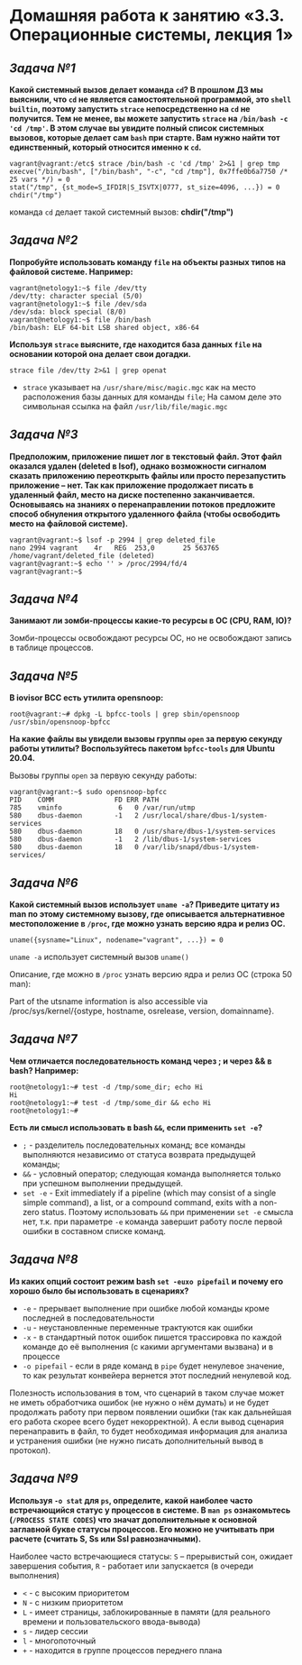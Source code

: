 # **Домашняя работа к занятию «3.3. Операционные системы, лекция 1»**
## _Задача №1_
**Какой системный вызов делает команда `cd`? В прошлом ДЗ мы выяснили, что `cd` не является самостоятельной программой, это `shell builtin`, поэтому запустить `strace` непосредственно на `cd` не получится. Тем не менее, вы можете запустить `strace` на `/bin/bash -c 'cd /tmp'`. В этом случае вы увидите полный список системных вызовов, которые делает сам `bash` при старте. Вам нужно найти тот единственный, который относится именно к `cd`.**

```
vagrant@vagrant:/etc$ strace /bin/bash -c 'cd /tmp' 2>&1 | grep tmp
execve("/bin/bash", ["/bin/bash", "-c", "cd /tmp"], 0x7ffe0b6a7750 /* 25 vars */) = 0
stat("/tmp", {st_mode=S_IFDIR|S_ISVTX|0777, st_size=4096, ...}) = 0
chdir("/tmp")
```
команда `cd` делает такой системный вызов: **chdir("/tmp")**

## _Задача №2_
**Попробуйте использовать команду `file` на объекты разных типов на файловой системе. Например:**

```
vagrant@netology1:~$ file /dev/tty
/dev/tty: character special (5/0)
vagrant@netology1:~$ file /dev/sda
/dev/sda: block special (8/0)
vagrant@netology1:~$ file /bin/bash
/bin/bash: ELF 64-bit LSB shared object, x86-64
```
**Используя `strace` выясните, где находится база данных `file` на основании которой она делает свои догадки.**

 `strace file /dev/tty 2>&1 | grep openat`

- `strace` указывает на `/usr/share/misc/magic.mgc` как на место расположения базы данных для команды `file`; На самом деле это символьная ссылка на файл `/usr/lib/file/magic.mgc`

## _Задача №3_
**Предположим, приложение пишет лог в текстовый файл. Этот файл оказался удален (deleted в lsof), однако возможности сигналом сказать приложению переоткрыть файлы или просто перезапустить приложение – нет. Так как приложение продолжает писать в удаленный файл, место на диске постепенно заканчивается. Основываясь на знаниях о перенаправлении потоков предложите способ обнуления открытого удаленного файла (чтобы освободить место на файловой системе).**
```
vagrant@vagrant:~$ lsof -p 2994 | grep deleted_file
nano 2994 vagrant    4r   REG  253,0       25 563765 /home/vagrant/deleted_file (deleted)
vagrant@vagrant:~$ echo '' > /proc/2994/fd/4
vagrant@vagrant:~$
```


## _Задача №4_
**Занимают ли зомби-процессы какие-то ресурсы в ОС (CPU, RAM, IO)?**

Зомби-процессы освобождают ресурсы ОС, но не освобождают запись в таблице процессов.



## _Задача №5_
**В iovisor BCC есть утилита opensnoop:**

```
root@vagrant:~# dpkg -L bpfcc-tools | grep sbin/opensnoop
/usr/sbin/opensnoop-bpfcc
```
**На какие файлы вы увидели вызовы группы `open` за первую секунду работы утилиты? Воспользуйтесь пакетом `bpfcc-tools` для Ubuntu 20.04.**

Вызовы группы `open` за первую секунду работы:
```
vagrant@vagrant:~$ sudo opensnoop-bpfcc
PID    COMM               FD ERR PATH
785    vminfo              6   0 /var/run/utmp
580    dbus-daemon        -1   2 /usr/local/share/dbus-1/system-services
580    dbus-daemon        18   0 /usr/share/dbus-1/system-services
580    dbus-daemon        -1   2 /lib/dbus-1/system-services
580    dbus-daemon        18   0 /var/lib/snapd/dbus-1/system-services/
```


## _Задача №6_
**Какой системный вызов использует `uname -a`? Приведите цитату из man по этому системному вызову, где описывается альтернативное местоположение в `/proc`, где можно узнать версию ядра и релиз ОС.**

`uname({sysname="Linux", nodename="vagrant", ...}) = 0`

`uname -a` использует системный вызов `uname()`

Описание, где можно в `/proc` узнать версию ядра и релиз ОС (строка 50 man):

Part of the utsname information is also accessible via /proc/sys/kernel/{ostype, hostname, osrelease, version, domainname}.

## _Задача №7_
**Чем отличается последовательность команд через ; и через && в bash? Например:**

```
root@netology1:~# test -d /tmp/some_dir; echo Hi
Hi
root@netology1:~# test -d /tmp/some_dir && echo Hi
root@netology1:~#
```
**Есть ли смысл использовать в bash `&&`, если применить `set -e`?**

- `;` - разделитель последовательных команд; все команды выполняются независимо от статуса возврата предыдущей команды;
- `&&` - условный оператор; следующая команда выполняется только при успешном выполнении предыдущей.
- `set -e` - Exit  immediately  if  a pipeline (which may consist of a single simple command), a list, or a compound command, exits with a non-zero status.
Поэтому использовать `&&` при применении `set -e` смысла нет, т.к. при параметре `-e` команда завершит работу после первой ошибки в составном списке команд.

## _Задача №8_
**Из каких опций состоит режим bash `set -euxo pipefail` и почему его хорошо было бы использовать в сценариях?**

- `-e` - прерывает выполнение при ошибке любой команды кроме последней в последовательности
- `-u` - неустановленные переменные трактуются как ошибки
- `-x` - в стандартный поток ошибок пишется трассировка по каждой команде до её выполнения (с какими аргументами вызвана) и в процессе
- `-o pipefail` - если в ряде команд в `pipe` будет ненулевое значение, то как результат конвейера вернется этот последний ненулевой код.

Полезность использования в том, что сценарий в таком случае может не иметь обработчика ошибок (не нужно о нём думать) и не будет продолжать работу при первом появлении ошибки (так как дальнейшая его работа скорее всего будет некорректной). А если вывод сценария перенаправить в файл, то будет необходимая информация для анализа и устранения ошибки (не нужно писать дополнительный вывод в протокол).

## _Задача №9_
**Используя `-o stat` для `ps`, определите, какой наиболее часто встречающийся статус у процессов в системе. В `man ps` ознакомьтесь (`/PROCESS STATE CODES`) что значат дополнительные к основной заглавной букве статусы процессов. Его можно не учитывать при расчете (считать S, Ss или Ssl равнозначными).**

Наиболее часто встречающиеся статусы: `S` – прерывистый сон, ожидает завершения события, `R` - работает или запускается (в очереди выполнения)

- `<` - с высоким приоритетом
- `N` - с низким приоритетом
- `L` - имеет страницы, заблокированные в памяти (для реального времени и пользовательского ввода-вывода)
- `s` - лидер сессии
- `l` - многопоточный
- `+` - находится в группе процессов переднего плана
